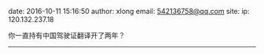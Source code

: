 date: 2016-10-11 15:16:50
author: xlong
email: 542136758@qq.com
site: 
ip: 120.132.237.18

你一直持有中国驾驶证翻译开了两年？

- - - - - - - - - - - - - - - -

